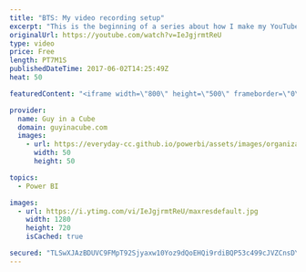 ```yaml
---
title: "BTS: My video recording setup"
excerpt: "This is the beginning of a series about how I make my YouTube videos. This video starts with a look at my setup. You only see what is in front of the camera in the cropped frame. In this video, I show you what I see and how things are placed.   For all of you that have expressed concern about R2-D2 falling"
originalUrl: https://youtube.com/watch?v=IeJgjrmtReU
type: video
price: Free
length: PT7M1S
publishedDateTime: 2017-06-02T14:25:49Z
heat: 50

featuredContent: "<iframe width=\"800\" height=\"500\" frameborder=\"0\" src=\"https://www.youtube.com/embed/IeJgjrmtReU\" allow=\"accelerometer; autoplay; encrypted-media; gyroscope; picture-in-picture\" allowfullscreen></iframe>"

provider:
  name: Guy in a Cube
  domain: guyinacube.com
  images:
    - url: https://everyday-cc.github.io/powerbi/assets/images/organizations/guyinacube.com-50x50.jpg
      width: 50
      height: 50

topics:
  - Power BI

images:
  - url: https://i.ytimg.com/vi/IeJgjrmtReU/maxresdefault.jpg
    width: 1280
    height: 720
    isCached: true

secured: "TLSwXJAzBDUVC9FMpT92Sjyaxw10Yoz9dQoEHQi9rdiBQP53c499cJVZCnsDY2hhFYTkRo7h72yhfYq2FrMZ37hQg/ETPJEXeW+ea6z2qEPT+0tJd9VfPiOPpypTf5LE/mrDXPaxI5f61Dct2JbNLCcysm3sszPGxfrgwtwH1SFIhNL6gEqfvB7iz82QfwgOIEvwLesAlgMOuOw48cjDkuRKHqIlzAY/k0Rd9XkFh0/R0Mz2MtbFAQ+Q4xqbA+fknrjb4sYvKERM4OnZwbaTtxzfwRC/KHSxer6+JCn41mwxSkho13p2lDo5wRg8FTdR/gRCG7KTkfGtyOi+nHlry2SdRMPZ//dbGPf50X3by5/6Jo2gndrU9K68Ll2MyB+P+jLNrD+4/2p4FWMmuTmh+3duUV1MPhgAz+xPKBmPHFQ=;czsqso2rRdXAH1d3f4ZgRA=="
---
```



